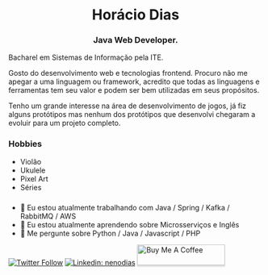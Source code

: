 <h1 align="center">Horácio Dias</h1>
<h3 align="center">Java Web Developer.</h3>

Bacharel em Sistemas de Informação pela ITE.

Gosto do desenvolvimento web e tecnologias frontend. Procuro não me apegar a uma linguagem ou framework, acredito que todas as linguagens e ferramentas tem seu valor e podem ser bem utilizadas em seus propósitos.

Tenho um grande interesse na área de desenvolvimento de jogos, já fiz alguns protótipos mas nenhum dos protótipos que desenvolvi chegaram a evoluir para um projeto completo.

### Hobbies
- Violão
- Ukulele
- Pixel Art
- Séries

### 

- 🔭 Eu estou atualmente trabalhando com Java / Spring / Kafka / RabbitMQ / AWS
- 🌱 Eu estou atualmente aprendendo sobre Microsserviços e Inglês
- 💬 Me pergunte sobre Python / Java / Javascript / PHP

[![Twitter Follow](https://img.shields.io/twitter/follow/nenodias?style=social)](https://twitter.com/nenodias)
[![Linkedin: nenodias](https://img.shields.io/badge/-Linkedin-blue?style=flat-square&logo=Linkedin&logoColor=white&link=https://www.linkedin.com/in/nenodias/)](https://www.linkedin.com/in/nenodias/)
<a href="https://www.buymeacoffee.com/nenodias" target="_blank"><img src="https://www.buymeacoffee.com/assets/img/custom_images/orange_img.png" alt="Buy Me A Coffee" style="height: 41px !important;width: 174px !important;box-shadow: 0px 3px 2px 0px rgba(190, 190, 190, 0.5) !important;-webkit-box-shadow: 0px 3px 2px 0px rgba(190, 190, 190, 0.5) !important;" ></a>
<!--
**nenodias/nenodias** is a ✨ _special_ ✨ repository because its `README.md` (this file) appears on your GitHub profile.

Here are some ideas to get you started:

- 🔭 I’m currently working on ...
- 🌱 I’m currently learning ...
- 👯 I’m looking to collaborate on ...
- 🤔 I’m looking for help with ...
- 💬 Ask me about ...
- 📫 How to reach me: ...
- 😄 Pronouns: ...
- ⚡ Fun fact: ...
-->

